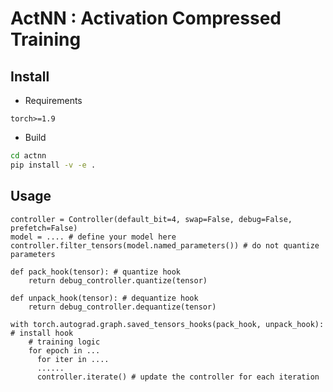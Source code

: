 # ActNN : Activation Compressed Training

## Install
- Requirements
```
torch>=1.9
```

- Build
```bash
cd actnn
pip install -v -e .
```

## Usage
```from actnn.controller import Controller # import actnn controller
controller = Controller(default_bit=4, swap=False, debug=False, prefetch=False)
model = .... # define your model here
controller.filter_tensors(model.named_parameters()) # do not quantize parameters

def pack_hook(tensor): # quantize hook
    return debug_controller.quantize(tensor)

def unpack_hook(tensor): # dequantize hook
    return debug_controller.dequantize(tensor)

with torch.autograd.graph.saved_tensors_hooks(pack_hook, unpack_hook): # install hook
    # training logic
    for epoch in ...
      for iter in ....
      ......
      controller.iterate() # update the controller for each iteration
            
```
